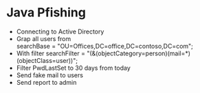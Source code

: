 # Java Pfishing

+ Connecting to Active Directory
+ Grap all users from  
searchBase = "OU=Offices,DC=office,DC=contoso,DC=com";
+ With filter
searchFilter = "(&(objectCategory=person)(mail=*)(objectClass=user))";
+ Filter PwdLastSet to 30 days from today
+ Send fake mail to users
+ Send report to admin

